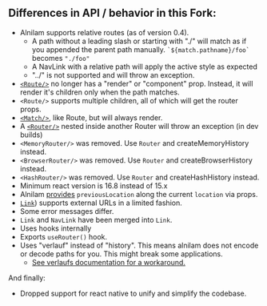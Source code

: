 ## Differences in API / behavior in this Fork:

* Alnilam supports relative routes (as of version 0.4).
	* A path without a leading slash or starting with "./" will match as if you appended the parent path manually. ``` `${match.pathname}/foo` ``` becomes ```"./foo"```
	* A NavLink with a relative path will apply the active style as expected
	* "../" is not supported and will throw an exception.
* [```<Route/>```](./components/Route.md) no longer has a "render" or "component" prop. Instead, it will render it's children only when the path matches.
* ```<Route/>``` supports multiple children, all of which will get the router props.
* [```<Match/>```](./components/Match.md), like Route, but will always render.
* A [```<Router/>```](./components/Router.md) nested inside another Router will throw an exception (in dev builds)
* ```<MemoryRouter/>``` was removed. Use ```Router``` and createMemoryHistory instead.
* ```<BrowserRouter/>``` was removed. Use ```Router``` and createBrowserHistory instead.
* ```<HashRouter/>``` was removed. Use ```Router``` and createHashHistory instead.
* Minimum react version is 16.8 instead of 15.x
* Alnilam [provides](./functions/withRouter.md#passed-props) ```previousLocation``` along the current ```location``` via props.
* [```Link```](./components/Link.md)) supports external URLs in a limited fashion.
* Some error messages differ.
* ```Link``` and ```NavLink``` have been merged into ```Link```.
* Uses hooks internally
* Exports ```useRouter()``` hook.
* Uses "verlauf" instead of "history". This means alnilam does not encode or decode paths for you. This might break some applications.
  - [See verlaufs documentation for a workaround.](https://github.com/StringEpsilon/verlauf/blob/master/docs/URI_Decoding.md)

And finally:

* Dropped support for react native to unify and simplify the codebase.
